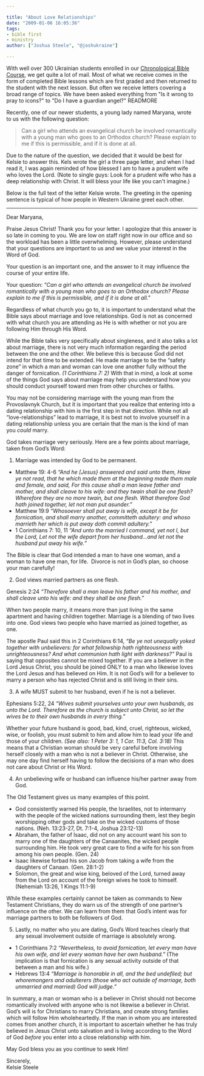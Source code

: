 ```yaml
---

title: "About Love Relationships"
date: "2009-01-06 16:05:36"
tags:
- bible first
- ministry
author: ["Joshua Steele", "@joshukraine"]

---
```


With well over 300 Ukrainian students enrolled in our <a href="http://getbiblefirst.com/" target="_blank">Chronological Bible Course</a>, we get quite a lot of mail. Most of what we receive comes in the form of completed Bible lessons which are first graded and then returned to the student with the next lesson. But often we receive letters covering a broad range of topics. We have been asked everything from "Is it wrong to pray to icons?" to "Do I have a guardian angel?" READMORE

Recently, one of our newer students, a young lady named Maryana, wrote to us with the following question:

> Can a girl who attends an evangelical church be involved romantically with a young man who goes to an Orthodox church? Please explain to me if this is permissible, and if it is done at all.

Due to the nature of the question, we decided that it would be best for Kelsie to answer this. Kels wrote the girl a three page letter, and when I had read it, I was again reminded of how blessed I am to have a prudent wife who loves the Lord. (Note to single guys: Look for a prudent wife who has a deep relationship with Christ. It will bless your life like you can't imagine.)

Below is the full text of the letter Kelsie wrote. The greeting in the opening sentence is typical of how people in Western Ukraine greet each other.

---

Dear Maryana,

Praise Jesus Christ! Thank you for your letter. I apologize that this answer is so late in coming to you. We are low on staff right now in our office and so the workload has been a little overwhelming. However, please understand that your questions are important to us and we value your interest in the Word of God.

Your question is an important one, and the answer to it may influence the course of your entire life.

Your question: *"Can a girl who attends an evangelical church be involved romantically with a young man who goes to an Orthodox church? Please explain to me if this is permissible, and if it is done at all."*

Regardless of what church you go to, it is important to understand what the Bible says about marriage and love relationships. God is not as concerned with what church you are attending as He is with whether or not you are following Him through His Word.

While the Bible talks very specifically about singleness, and it also talks a lot about marriage, there is not very much information regarding the period between the one and the other. We believe this is because God did not intend for that time to be extended. He made marriage to be the “safety zone” in which a man and woman can love one another fully without the danger of fornication. *(1 Corinthians 7: 2)* With that in mind, a look at some of the things God says about marriage may help you understand how you should conduct yourself toward men from other churches or faiths. 

You may not be considering marriage with the young man from the Provoslavnyk Church, but it is important that you realize that entering into a dating relationship with him is the first step in that direction. While not all “love-relationships” lead to marriage, it is best not to involve yourself in a dating relationship unless you are certain that the man is the kind of man you *could* marry.

God takes marriage very seriously. Here are a few points about marriage, taken from God’s Word:

1) Marriage was intended by God to be permanent.

* Matthew 19: 4-6 *“And he [Jesus} answered and said unto them, Have ye not read, that he which made them at the beginning made them male and female, and said, For this cause shall a man leave father and mother, and shall cleave to his wife: and they twain shall be one flesh? Wherefore they are no more twain, but one flesh. What therefore God hath joined together, let not man put asunder.”*
* Matthew 19:9 *“Whosoever shall put away is wife, except it be for fornication, and shall marry another, committeth adultery: and whoso marrieth her which is put away doth commit adultery.”*
* 1 Corinthians 7: 10, 11 *“And unto the married I command, yet not I, but the Lord, Let not the wife depart from her husband…and let not the husband put away his wife.”*

The Bible is clear that God intended a man to have one woman, and a woman to have one man, for life.  Divorce is not in God’s plan, so choose your man carefully!

2) God views married partners as one flesh.

Genesis 2:24 *“Therefore shall a man leave his father and his mother, and shall cleave unto his wife: and they shall be one flesh.”*

When two people marry, it means more than just living in the same apartment and having children together. Marriage is a blending of two lives into one. God views two people who have married as joined together, as one.

The apostle Paul said this in 2 Corinthians 6:14, *“Be ye not unequally yoked together with unbelievers: for what fellowship hath righteousness with unrighteousness? And what communion hath light with darkness?”* Paul is saying that opposites cannot be mixed together. If you are a believer in the Lord Jesus Christ, you should be joined ONLY to a man who likewise loves the Lord Jesus and has believed on Him. It is not God’s will for a believer to marry a person who has rejected Christ and is still living in their sins.

3) A wife MUST submit to her husband, even if he is not a believer.

Ephesians 5:22, 24 *“Wives submit yourselves unto your own husbands, as unto the Lord. Therefore as the church is subject unto Christ, so let the wives be to their own husbands in every thing.”*

Whether your future husband is good, bad, kind, cruel, righteous, wicked, wise, or foolish, you must submit to him and allow him to lead your life and those of your children. *(See also: 1 Peter 3: 1, 1 Cor. 11:3, Col. 3:18)* This means that a Christian woman should be very careful before involving herself closely with a man who is not a believer in Christ. Otherwise, she may one day find herself having to follow the decisions of a man who does not care about Christ or His Word.

4) An unbelieving wife or husband can influence his/her partner away from God.

The Old Testament gives us many examples of this point. 

* God consistently warned His people, the Israelites, not to intermarry with the people of the wicked nations surrounding them, lest they begin worshipping other gods and take on the wicked customs of those nations. (Neh. 13:23-27, Dt. 7:1-4, Joshua 23:12-13)
* Abraham, the father of Isaac, did not on any account want his son to marry one of the daughters of the Canaanites, the wicked people surrounding him. He took very great care to find a wife for his son from among his own people. (Gen. 24)
* Isaac likewise forbad his son Jacob from taking a wife from the daughters of Canaan. (Gen. 28:1-2)
* Solomon, the great and wise king, beloved of the Lord, turned away from the Lord on account of the foreign wives he took to himself. (Nehemiah 13:26, 1 Kings 11:1-9)

While these examples certainly cannot be taken as commands to New Testament Christians, they do warn us of the strength of one partner’s influence on the other. We can learn from them that God’s intent was for marriage partners to both be followers of God.

5) Lastly, no matter who you are dating, God’s Word teaches clearly that any sexual involvement outside of marriage is absolutely wrong. 

* 1 Corinthians 7:2 *“Nevertheless, to avoid fornication, let every man have his own wife, and let every woman have her own husband.”* (The implication is that fornication is any sexual activity outside of that between a man and his wife.)
* Hebrews 13:4 *“Marriage is honorable in all, and the bed undefiled; but whoremongers and adulterers (those who act outside of marriage, both unmarried and married) God will judge.”*

In summary, a man or woman who is a believer in Christ should not become romantically involved with anyone who is not likewise a believer in Christ. God’s will is for Christians to marry Christians, and create strong families which will follow Him wholeheartedly. If the man in whom you are interested comes from another church, it is important to ascertain whether he has truly believed in Jesus Christ unto salvation and is living according to the Word of God *before* you enter into a close relationship with him.

May God bless you as you continue to seek Him!

Sincerely,  
Kelsie Steele
